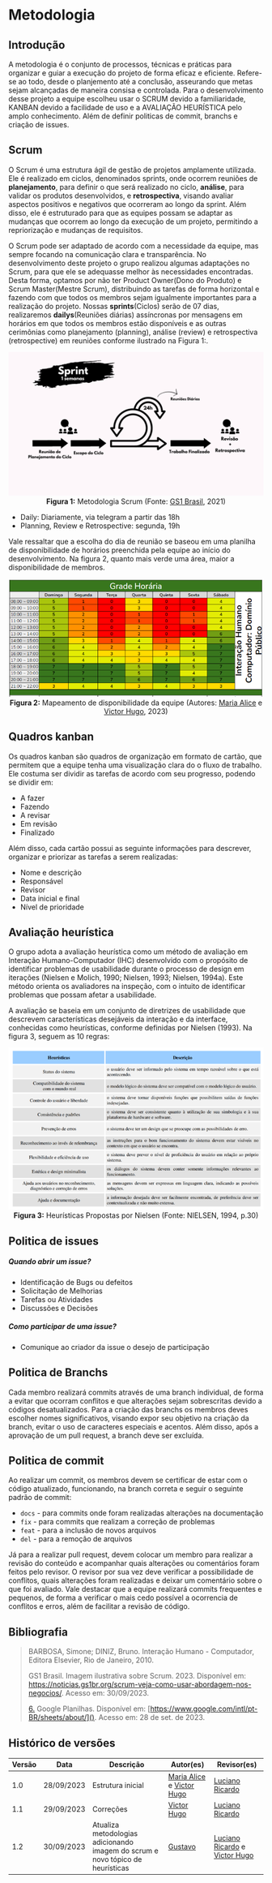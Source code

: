 # Metodologia



## Introdução

<p>A metodologia é o conjunto de processos, técnicas e práticas para organizar e guiar a execução do projeto de forma eficaz e eficiente. Refere-se ao todo, desde o planjemento até a conclusão, asseurando que metas sejam alcançadas de maneira consisa e controlada. Para o desenvolvimento desse projeto a equipe escolheu usar o SCRUM devido a familiaridade, KANBAN devido a facilidade de uso e a AVALIAÇÃO HEURÍSTICA pelo amplo conhecimento. Além de definir politicas de commit, branchs e criação de issues.</p>



## Scrum

<p>O Scrum é uma estrutura ágil de gestão de projetos amplamente utilizada. Ele é realizado em ciclos, denominados sprints, onde ocorrem reuniões de <b>planejamento</b>, para definir o que será realizado no ciclo, <b>análise</b>, para validar os produtos desenvolvidos, e <b> retrospectiva</b>, visando avaliar aspectos positivos e negativos que ocorreram ao longo da sprint. Além disso, ele é estruturado para que as equipes possam se adaptar as mudanças que ocorrem ao longo da execução de um projeto, permitindo a repriorização e mudanças de requisitos.</p>

<p>O Scrum pode ser adaptado de acordo com a necessidade da equipe, mas sempre focando na comunicação clara e transparência. No desenvolvimento deste projeto o grupo realizou algumas adaptações no Scrum, para que ele se adequasse melhor às necessidades encontradas. Desta forma, optamos por não ter Product Owner(Dono do Produto) e Scrum Master(Mestre Scrum), distribuindo as tarefas de forma horizontal e fazendo com que todos os membros sejam igualmente importantes para a realização do projeto. Nossas <b>sprints</b>(Ciclos) serão de 07 dias, realizaremos <b>dailys</b>(Reuniões diárias) assíncronas por mensagens em horários em que todos os membros estão disponíveis e as outras cerimônias como planejamento (planning), análise (review) e retrospectiva (retrospective) em reuniões conforme ilustrado na Figura 1:.</p>

<center>

![Scrum](../assets/metodologia/scrum.png)
**Figura 1:** Metodologia Scrum (Fonte: [GS1 Brasil](https://noticias.gs1br.org/scrum-veja-como-usar-abordagem-nos-negocios/), 2021)

</center>

- Daily: Diariamente, via telegram a partir das 18h
- Planning, Review e Retrospective: segunda, 19h

<p>Vale ressaltar que a escolha do dia de reunião se baseou em uma planilha de disponibilidade de horários preenchida pela equipe ao início do desenvolvimento. Na figura 2, quanto mais verde uma área, maior a disponibilidade de membros.</p>

<center>

![Heatmap](../assets/metodologia/heatmap.png)
**Figura 2:** Mapeamento de disponibilidade da equipe (Autores: [Maria Alice](https://github.com/Maliz30) e [Victor Hugo](https://github.com/ViictorHugoo), 2023)

</center>



## Quadros kanban

<p>Os quadros kanban são quadros de organização em formato de cartão, que permitem que a equipe tenha uma visualização clara do o fluxo de trabalho. Ele costuma ser dividir as tarefas de acordo com seu progresso, podendo se dividir em:</p>

- A fazer
- Fazendo
- A revisar
- Em revisão
- Finalizado

<p>Além disso, cada cartão possui as seguinte informações para descrever, organizar e priorizar as tarefas a serem realizadas:</p>

- Nome e descrição
- Responsável
- Revisor
- Data inicial e final
- Nível de prioridade 



## Avaliação heurística

<p>O grupo adota a avaliação heurística como um método de avaliação em Interação Humano-Computador (IHC) desenvolvido com o propósito de identificar problemas de usabilidade durante o processo de design em iterações (Nielsen e Molich, 1990; Nielsen, 1993; Nielsen, 1994a). Este método orienta os avaliadores na inspeção, com o intuito de identificar problemas que possam afetar a usabilidade.</p>

<p>A avaliação se baseia em um conjunto de diretrizes de usabilidade que descrevem características desejáveis da interação e da interface, conhecidas como heurísticas, conforme definidas por Nielsen (1993). Na figura 3, seguem as 10 regras:</p>

<center>

![Heuristicas](../assets/metodologia/heuristics.png)
**Figura 3:** Heurísticas Propostas por Nielsen (Fonte: NIELSEN, 1994, p.30)

</center>



## Politica de issues 

##### Quando abrir um issue?

- Identificação de Bugs ou defeitos
- Solicitação de Melhorias
- Tarefas ou Atividades
- Discussões e Decisões

##### Como participar de uma issue?

- Comunique ao criador da issue o desejo de participação



## Politica de Branchs
<p>Cada membro realizará commits através de uma branch individual, de forma a evitar que ocorram conflitos e que alterações sejam sobrescritas devido a códigos desatualizados. Para a criação das branchs os membros deves escolher nomes significativos, visando expor seu objetivo na criação da branch, evitar o uso de caracteres especiais e acentos. Além disso, após a aprovação de um pull request, a branch deve ser excluída.</p>



## Politica de commit

<p>Ao realizar um commit, os membros devem se certificar de estar com o código atualizado, funcionando, na branch correta e seguir o seguinte padrão de commit:</p>

- `docs` - para commits onde foram realizadas alterações na documentação 
- `fix` - para commits que realizam a correção de problemas
- `feat` - para a inclusão de novos arquivos
- `del` - para a remoção de arquivos 

<p>Já para a realizar pull request, devem colocar um membro para realizar a revisão do conteúdo e acompanhar quais alterações ou comentários foram feitos pelo revisor. O revisor por sua vez deve verificar a possibilidade de conflitos, quais alterações foram realizadas e deixar um comentário sobre o que foi avaliado.  Vale destacar que a equipe realizará commits frequentes e pequenos, de forma a verificar o mais cedo possível a ocorrencia de conflitos e erros, além de facilitar a revisão de código.</p>



## Bibliografia 

> BARBOSA, Simone; DINIZ, Bruno. Interação Humano - Computador, Editora Elsevier, Rio de Janeiro, 2010.
>
> GS1 Brasil. Imagem ilustrativa sobre Scrum. 2023. Disponível em: https://noticias.gs1br.org/scrum-veja-como-usar-abordagem-nos-negocios/. Acesso em: 30/09/2023.
>
> <a id="FRM8" href="#anchor_6">6.</a> Google Planilhas. Disponível em: [https://www.google.com/intl/pt-BR/sheets/about/](). Acesso em: 28 de set. de 2023.



## Histórico de versões

| Versão | Data       | Descrição                                                                      | Autor(es)                                                                                  | Revisor(es)                                                                                      |
| ------ | ---------- | ------------------------------------------------------------------------------ | ------------------------------------------------------------------------------------------ | ------------------------------------------------------------------------------------------------ |
| 1.0    | 28/09/2023 | Estrutura inicial                                                              | [Maria Alice](https://github.com/Maliz30) e [Victor Hugo](https://github.com/ViictorHugoo) | [Luciano Ricardo](https://github.com/l-ricardo)                                                  |
| 1.1    | 29/09/2023 | Correções                                                                      | [Victor Hugo](https://github.com/ViictorHugoo)                                             | [Luciano Ricardo](https://github.com/l-ricardo)                                                  |
| 1.2    | 30/09/2023 | Atualiza metodologias adicionando imagem do scrum e novo tópico de heurísticas | [Gustavo](https://github.com/gustavofbs)                                                   | [Luciano Ricardo](https://github.com/l-ricardo) e [Victor Hugo](https://github.com/ViictorHugoo) |
